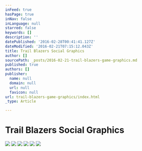 ```yaml
---
inFeed: true
hasPage: true
inNav: false
inLanguage: null
starred: false
keywords: []
description: ''
datePublished: '2016-02-28T00:41:41.127Z'
dateModified: '2016-02-21T07:15:12.043Z'
title: Trail Blazers Social Graphics
author: []
sourcePath: _posts/2016-02-21-trail-blazers-game-graphics.md
published: true
authors: []
publisher:
  name: null
  domain: null
  url: null
  favicon: null
url: trail-blazers-game-graphics/index.html
_type: Article

---
```

# Trail Blazers Social Graphics
![](https://the-grid-user-content.s3-us-west-2.amazonaws.com/a79f21ce-9e7a-459f-a42a-6f5187b99e43.png)
![](https://the-grid-user-content.s3-us-west-2.amazonaws.com/bc2762cf-3f3d-4c7f-8d1c-5c22d91a251c.png)
![](https://the-grid-user-content.s3-us-west-2.amazonaws.com/bc9164ad-2e5f-4157-be85-9b349483f519.png)
![](https://the-grid-user-content.s3-us-west-2.amazonaws.com/9d001420-2a64-4b53-bedb-966e277214df.png)
![](https://the-grid-user-content.s3-us-west-2.amazonaws.com/f8cc321e-f374-4d1f-9574-f572127e53b8.png)
![](https://the-grid-user-content.s3-us-west-2.amazonaws.com/94ad9232-8d6c-4219-983a-b57ed62c8c28.png)